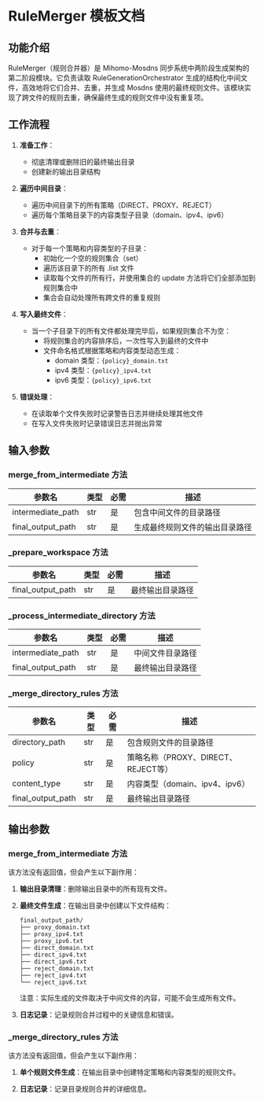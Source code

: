 # RuleMerger 模板文档

## 功能介绍

RuleMerger（规则合并器）是 Mihomo-Mosdns 同步系统中两阶段生成架构的第二阶段模块。它负责读取 RuleGenerationOrchestrator 生成的结构化中间文件，高效地将它们合并、去重，并生成 Mosdns 使用的最终规则文件。该模块实现了跨文件的规则去重，确保最终生成的规则文件中没有重复项。

## 工作流程

1. **准备工作**：
   - 彻底清理或删除旧的最终输出目录
   - 创建新的输出目录结构

2. **遍历中间目录**：
   - 遍历中间目录下的所有策略（DIRECT、PROXY、REJECT）
   - 遍历每个策略目录下的内容类型子目录（domain、ipv4、ipv6）

3. **合并与去重**：
   - 对于每一个策略和内容类型的子目录：
     - 初始化一个空的规则集合（set）
     - 遍历该目录下的所有 .list 文件
     - 读取每个文件的所有行，并使用集合的 update 方法将它们全部添加到规则集合中
     - 集合会自动处理所有跨文件的重复规则

4. **写入最终文件**：
   - 当一个子目录下的所有文件都处理完毕后，如果规则集合不为空：
     - 将规则集合的内容排序后，一次性写入到最终的文件中
     - 文件命名格式根据策略和内容类型动态生成：
       - domain 类型：`{policy}_domain.txt`
       - ipv4 类型：`{policy}_ipv4.txt`
       - ipv6 类型：`{policy}_ipv6.txt`

5. **错误处理**：
   - 在读取单个文件失败时记录警告日志并继续处理其他文件
   - 在写入文件失败时记录错误日志并抛出异常

## 输入参数

### merge_from_intermediate 方法

| 参数名 | 类型 | 必需 | 描述 |
|--------|------|------|------|
| intermediate_path | str | 是 | 包含中间文件的目录路径 |
| final_output_path | str | 是 | 生成最终规则文件的输出目录路径 |

### _prepare_workspace 方法

| 参数名 | 类型 | 必需 | 描述 |
|--------|------|------|------|
| final_output_path | str | 是 | 最终输出目录路径 |

### _process_intermediate_directory 方法

| 参数名 | 类型 | 必需 | 描述 |
|--------|------|------|------|
| intermediate_path | str | 是 | 中间文件目录路径 |
| final_output_path | str | 是 | 最终输出目录路径 |

### _merge_directory_rules 方法

| 参数名 | 类型 | 必需 | 描述 |
|--------|------|------|------|
| directory_path | str | 是 | 包含规则文件的目录路径 |
| policy | str | 是 | 策略名称（PROXY、DIRECT、REJECT等） |
| content_type | str | 是 | 内容类型（domain、ipv4、ipv6） |
| final_output_path | str | 是 | 最终输出目录路径 |

## 输出参数

### merge_from_intermediate 方法

该方法没有返回值，但会产生以下副作用：

1. **输出目录清理**：删除输出目录中的所有现有文件。

2. **最终文件生成**：在输出目录中创建以下文件结构：
   ```
   final_output_path/
   ├── proxy_domain.txt
   ├── proxy_ipv4.txt
   ├── proxy_ipv6.txt
   ├── direct_domain.txt
   ├── direct_ipv4.txt
   ├── direct_ipv6.txt
   ├── reject_domain.txt
   ├── reject_ipv4.txt
   └── reject_ipv6.txt
   ```
   注意：实际生成的文件取决于中间文件的内容，可能不会生成所有文件。

3. **日志记录**：记录规则合并过程中的关键信息和错误。

### _merge_directory_rules 方法

该方法没有返回值，但会产生以下副作用：

1. **单个规则文件生成**：在输出目录中创建特定策略和内容类型的规则文件。

2. **日志记录**：记录目录规则合并的详细信息。